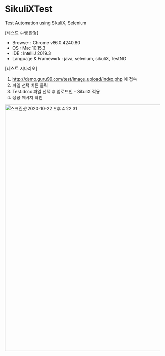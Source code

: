 # SikuliXTest
Test Automation using SikuliX, Selenium

[테스트 수행 환경]
- Browser : Chrome v86.0.4240.80
- OS : Mac 10.15.3
- IDE : IntelliJ 2019.3
- Language & Framework : java, selenium, sikuliX, TestNG

[테스트 시나리오]
1. http://demo.guru99.com/test/image_upload/index.php 에 접속
2. 파일 선택 버튼 클릭
3. Test.docx 파일 선택 후 업로드인 - SikuliX 적용
4. 성공 메시지 확인
<img width="800" alt="스크린샷 2020-10-22 오후 4 22 31" src="https://user-images.githubusercontent.com/25242202/96845026-32c96080-148b-11eb-920f-0ee0eb38d9bf.png">
